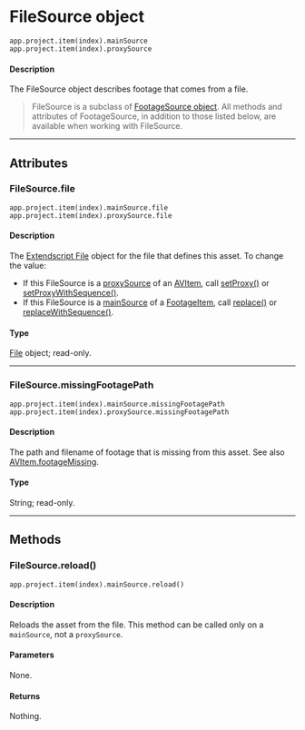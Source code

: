 # FileSource object

`app.project.item(index).mainSource`
<br/>
`app.project.item(index).proxySource`
<br/>

#### Description

The FileSource object describes footage that comes from a file.

> FileSource is a subclass of [FootageSource object](footagesource.md#footagesource). All methods and attributes of FootageSource, in addition to those listed below, are available when working with FileSource.

---

## Attributes

### FileSource.file

`app.project.item(index).mainSource.file`
<br/>
`app.project.item(index).proxySource.file`
<br/>

#### Description

The [Extendscript File](https://extendscript.docsforadobe.dev/file-system-access/file-object.html) object for the file that defines this asset. To change the value:

- If this FileSource is a [proxySource](../items/avitem.md#avitemproxysource) of an [AVItem](../items/avitem.md#avitem), call [setProxy()](../items/avitem.md#avitemsetproxy) or [setProxyWithSequence()](../items/avitem.md#avitemsetproxywithsequence).
- If this FileSource is a [mainSource](../items/footageitem.md#footageitemmainsource) of a [FootageItem](../items/footageitem.md#footageitem), call [replace()](../items/footageitem.md#footageitemreplace) or [replaceWithSequence()](../items/footageitem.md#footageitemreplacewithsequence).

#### Type

[File](https://extendscript.docsforadobe.dev/file-system-access/file-object.html) object; read-only.

---

### FileSource.missingFootagePath

`app.project.item(index).mainSource.missingFootagePath`
<br/>
`app.project.item(index).proxySource.missingFootagePath`
<br/>

#### Description

The path and filename of footage that is missing from this asset. See also [AVItem.footageMissing](../items/avitem.md#avitemfootagemissing).

#### Type

String; read-only.

---

## Methods

### FileSource.reload()

`app.project.item(index).mainSource.reload()`

#### Description

Reloads the asset from the file. This method can be called only on a `mainSource`, not a `proxySource`.

#### Parameters

None.

#### Returns

Nothing.
